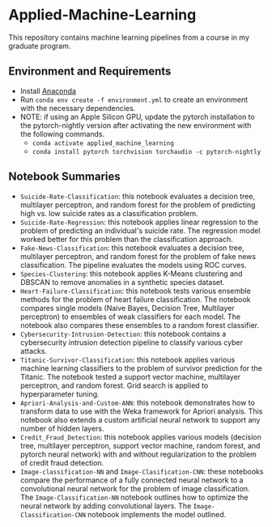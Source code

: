 # Applied-Machine-Learning
This repository contains machine learning pipelines from a course in my graduate program.

## Environment and Requirements

- Install [Anaconda](https://www.anaconda.com/download)
- Run `conda env create -f environment.yml` to create an environment with the necessary dependencies.
- NOTE: if using an Apple Silicon GPU, update the pytorch installation to the pytorch-nightly version after activating the new environment with the following commands.
    - `conda activate applied_machine_learning`
    - `conda install pytorch torchvision torchaudio -c pytorch-nightly`

## Notebook Summaries

- `Suicide-Rate-Classification`: this notebook evaluates a decision tree, multilayer perceptron, and random forest for the problem of predicting high vs. low suicide rates as a classification problem.
- `Suicide-Rate-Regression`: this notebook applies linear regression to the problem of predicting an individual's suicide rate. The regression model worked better for this problem than the classification approach. 
- `Fake-News-Classification`: this notebook evaluates a decision tree, multilayer perceptron, and random forest for the problem of fake news classification. The pipeline evaluates the models using ROC curves.
- `Species-Clustering`: this notebook applies K-Means clustering and DBSCAN to remove anomalies in a synthetic species dataset.
- `Heart-Failure-Classification`: this notebook tests various ensemble methods for the problem of heart failure classification. The notebook compares single models (Naive Bayes, Decision Tree, Multilayer perceptron) to ensembles of weak classifiers for each model. The notebook also compares these ensembles to a random forest classifier.
- `Cybersecurity-Intrusion-Detection`: this notebook contains a cybersecurity intrusion detection pipeline to classify various cyber attacks.
- `Titanic-Survivor-Classification`: this notebook applies various machine learning classifiers to the problem of survivor prediction for the Titanic. The notebook tested a support vector machine, multilayer perceptron, and random forest. Grid search is applied to hyperparameter tuning.
- `Apriori-Analysis-and-Custom-ANN`: this notebook demonstrates how to transform data to use with the Weka framework for Apriori analysis. This notebook also extends a custom artificial neural network to support any number of hidden layers.
- `Credit_Fraud_Detection`: this notebook applies various models (decision tree, multilayer perceptron, support vector machine, random forest, and pytorch neural network) with and without regularization to the problem of credit fraud detection.
- `Image-classification-NN` and `Image-Clasification-CNN`: these notebooks compare the performance of a fully connected neural network to a convolutional neural network for the problem of image classification. The `Image-Classification-NN` notebook outlines how to optimize the neural network by adding convolutional layers. The `Image-Classification-CNN` notebook implements the model outlined. 
